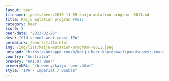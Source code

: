```yaml
---
layout: beer
filename: _posts/beer/2016-11-09-kaiju-mutation-program--0011.md
title: Kaiju mutation program #0011
category: beer
score: 8
beer-date: "2023-02-26"
desc: "Old school west coast IPA"
permalink: /beer/:title.html
img: /img/list/kaiju-mutation-program--0011.jpeg
untappd: "https://untappd.com/b/kaiju-beer-kbptdsmwciipawuta-west-coast-iipa---mutation-program-0011/5112808"
country: "Australia"
brewery: "KAIJU! Beer"
breweryURL: "/brewery/kaiju--beer.html"
style: "IPA - Imperial / Double"
---
```

